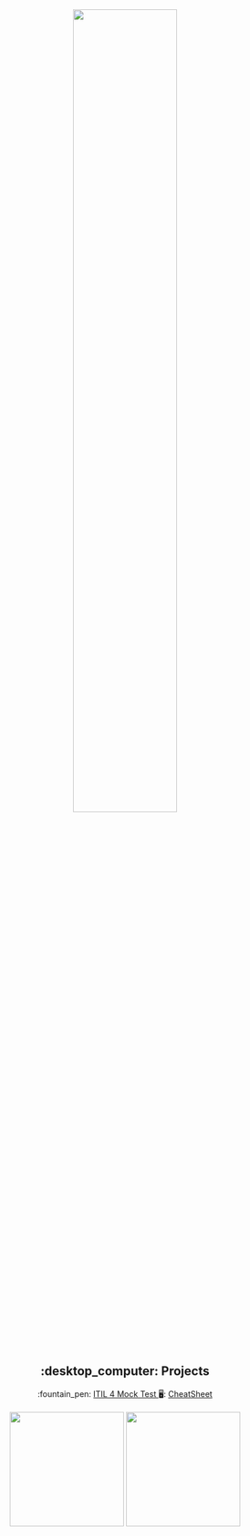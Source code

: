 <div id="header" align="center">
  <img width=60% src="https://i.giphy.com/media/v1.Y2lkPTc5MGI3NjExNDRobXl1dmcyaWR0aGpwZXJ3a3N4MDZtbHVxcWtkcHVrY3VuZDhmcyZlcD12MV9pbnRlcm5hbF9naWZfYnlfaWQmY3Q9Zw/oCuEUxKC5P0Fq/giphy.gif"/>
</div>

<div align="center">
  <h2><b>:desktop_computer: Projects</b></h2>
  :fountain_pen: <a href="https://badpharma.github.io/Mock4"> ITIL 4 Mock Test </a>
   🖥️: <a href="https://badpharma.github.io/Cheatsheet"> CheatSheet </a>  
  </div>
  
<br>
<div id="stats" align="center" margin>
<img height =200 src="https://github-readme-stats.vercel.app/api?username=BadPharma&theme=tokyonight">
<img height =200 src ="https://github-readme-stats.vercel.app/api/top-langs/?username=BadPharma&theme=tokyonight&layout=donut">

</div>

